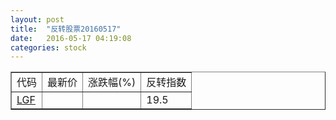 ```yaml
---
layout: post
title:  "反转股票20160517"
date:   2016-05-17 04:19:08
categories: stock
---
```


<script type="text/javascript">
var stockList = []
stockList.push('gb_lgf');
</script>

<table border="1">
 <tr>
 <td>代码</td>
  <td>最新价</td>
  <td>涨跌幅(%)</td>
 <td>反转指数</td>
</tr>
  <tr id="lgf"><td><a href="http://stock.finance.sina.com.cn/usstock/quotes/LGF.html" target="_blank">LGF</a></td><td></td><td></td><td>19.5</td></tr>
</table>
